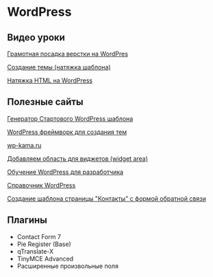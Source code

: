 # WordPress

## Видео уроки

[Грамотная посадка верстки на WordPres](https://www.youtube.com/watch?v=WFEgmNfvpnw)

[Создание темы \(натяжка шаблона\)](https://www.youtube.com/playlist?list=PLcVuGt1dXgc3PQhr1Lg-BGh3X3svQl0ze)

[Натяжка HTML на WordPress](https://wpruse.ru/courses/html2wp/natyazhka-html-na-wordpress-chast-1/)

## Полезные сайты

[Генератор Стартового WordPress шаблона](https://underscores.me/)

[WordPress фреймворк для создания тем](http://unyson.io)

[wp-kama.ru](https://wp-kama.ru/)

[Добавляем область для виджетов \(widget area\)](http://tkacheff.ru/362/dobavlyaem-oblast-dlya-vidzhetov-widget-area-v-wordpress/)

[Обучение WordPress для разработчика](https://toster.ru/q/403546#answer_982778)

[Справочник WordPress](https://codex.wordpress.org/%D0%97%D0%B0%D0%B3%D0%BB%D0%B0%D0%B2%D0%BD%D0%B0%D1%8F_%D1%81%D1%82%D1%80%D0%B0%D0%BD%D0%B8%D1%86%D0%B0)

[Создание шаблона страницы "Контакты" с формой обратной связи](http://dreamhelg.ru/2010/06/wordpress-create-built-in-contact-form/)

## Плагины

* Contact Form 7
* Pie Register \(Base\)
* qTranslate-X
* TinyMCE Advanced
* Расширенные произвольные поля

